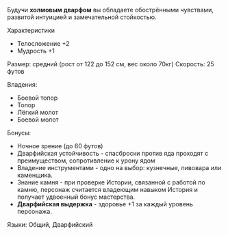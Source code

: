 Будучи **холмовым дварфом** вы обладаете обострёнными чувствами, развитой интуицией и замечательной стойкостью.

Характеристики
- Телосложение +2
- Мудрость +1

Размер: средний (рост от 122 до 152 см, вес около 70кг)
Скорость: 25 футов

Владения:
 - Боевой топор
 - Топор
 - Лёгкий молот
 - Боевой молот

Бонусы:
- Ночное зрение (до 60 футов)
- Дварфийская устойчивость - спасброски против яда проходят с преимуществом, сопротивление к урону ядом
- Владение инструментами - одно на выбор: кузнечные, пивовара или каменщика.
- Знание камня - при проверке Истории, связанной с работой по камню, персонаж считается владеющим навыком История и получает удвоенный бонус мастерства.
- **Дварфийская выдержка** - здоровье +1 за каждый уровень персонажа.

Языки: Общий, Дварфийский